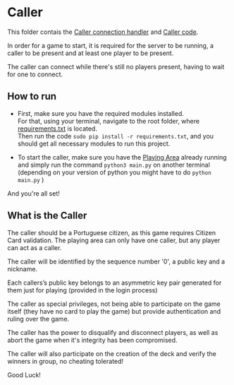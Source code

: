 # Caller

This folder contais the [Caller connection handler](caller.py) and [Caller code](main.py).  

In order for a game to start, it is required for the server to be running, a caller to be present and at least one player to be present.

The caller can connect while there's still no players present, having to wait for one to connect.

## How to run
- First, make sure you have the required modules installed.  
For that, using your terminal, navigate to the root folder, where [requirements.txt](./../requirements.txt) is located.  
Then run the code ```sudo pip install -r requirements.txt```, and you should get all necessary modules to run this project.  

- To start the caller, make sure you have the [Playing Area](../Playing%20Area/) already running and simply run the command ```python3 main.py``` on another terminal (depending on your version of python you might have to do ```python main.py``` )

And you're all set!

## What is the Caller
The caller should be a Portuguese citizen, as this game requires Citizen Card validation. The playing area can only have one caller, but any player can act as a caller.

The caller will be identified by the sequence number '0', a public key and a nickname.

Each callers’s public key belongs to an asymmetric key pair generated for them just for playing (provided in the login process)

The caller as special privileges, not being able to participate on the game itself (they have no card to play the game) but provide authentication and ruling over the game.

The caller has the power to disqualify and disconnect players, as well as abort the game when it's integrity has been compromised.

The caller will also participate on the creation of the deck and verify the winners in group, no cheating tolerated!

Good Luck!